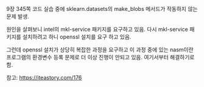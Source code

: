 9장 345쪽 코드 실습 중에 sklearn.datasets의 make_blobs 메서드가 작동하지 않는 문제 발생.

원인을 살펴보니 intel의 mkl-service 패키지를 요구하고 있음.
다시 mkl-service 패키지를 설치하려고 하니 openssl 설치를 요구 하고 있음.

그런데 openssl 설치가 상당히 복잡한 과정을 요구하고 이 과정 중에 있는 nasm이란 프로그램의 환경변수 등록 문제로 더 이상 진행이 안되고 있음. 여기서부터 해결하기로 함.

참고: https://iteastory.com/176